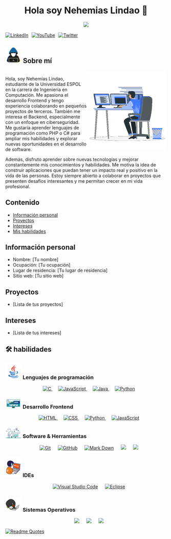<h1 align="center">Hola soy Nehemias Lindao 🤖</h1>

<p align="center">
  <a href="https://github.com/DenverCoder1/readme-typing-svg"><img src="https://readme-typing-svg.herokuapp.com?font=Time+New+Roman&color=%23C8BE25&size=25&center=true&vCenter=true&width=600&height=100&lines=Estudiante+de+Ciencias+de+la+Computación;Programador+competitivo;Siempre+aprendiendo+cosas+nuevas"></a>
</p>

<div style="display: flex; align-items: center;">
  <a href="https://www.linkedin.com/in/nehemias-lindao-489375331/" target="_blank">
    <img src="https://upload.wikimedia.org/wikipedia/commons/e/e9/Linkedin_icon.svg" alt="LinkedIn" width="30" style="margin-right: 10px;">
  </a>

  <a href="https://www.youtube.com/@nehemiaslindao3661" target="_blank">
    <img src="https://upload.wikimedia.org/wikipedia/commons/thumb/c/c2/GitHub_Invertocat_Logo.svg/640px-GitHub_Invertocat_Logo.svg.png" alt="YouTube" width="30" style="margin-right: 10px;">
  </a>

  <a href="https://twitter.com" target="_blank">
    <img src="https://upload.wikimedia.org/wikipedia/commons/thumb/c/ce/X_logo_2023.svg/640px-X_logo_2023.svg.png" alt="Twitter" width="30" style="margin-right: 10px;">
  </a>
</div>


## <picture><img src = "https://raw.githubusercontent.com/NLindao2004/NLindao2004/refs/heads/main/sobre_mi.gif" width = 50px></picture> Sobre mí

<picture> <img align="right" src="https://raw.githubusercontent.com/NLindao2004/NLindao2004/refs/heads/main/gif.gif" width = 250px></picture>
<br>
Hola, soy Nehemías Lindao, estudiante de la Universidad ESPOL en la carrera de Ingeniería en Computación. Me apasiona el desarrollo Frontend y tengo experiencia colaborando en pequeños proyectos de terceros. También me interesa el Backend, especialmente con un enfoque en ciberseguridad. Me gustaría aprender lenguajes de programación como PHP o C# para ampliar mis habilidades y explorar nuevas oportunidades en el desarrollo de software.

Además, disfruto aprender sobre nuevas tecnologías y mejorar constantemente mis conocimientos y habilidades. Me motiva la idea de construir aplicaciones que puedan tener un impacto real y positivo en la vida de las personas. Estoy siempre abierto a colaborar en proyectos que presenten desafíos interesantes y me permitan crecer en mi vida profesional.
<br>


## Contenido
* [Información personal](#información-personal)
* [Proyectos](#proyectos)
* [Intereses](#intereses)
* [Mis habilidades](#mis-habilidades)


## Información personal
* Nombre: [Tu nombre]
* Ocupación: [Tu ocupación]
* Lugar de residencia: [Tu lugar de residencia]
* Sitio web: [Tu sitio web]
## Proyectos
* [Lista de tus proyectos]
## Intereses
* [Lista de tus intereses]

## 🛠️ habilidades

### <picture> <img src = "https://raw.githubusercontent.com/NLindao2004/NLindao2004/refs/heads/main/programacion.gif" width = 50px>  </picture> Lenguajes de programación

<p align="center"> 
  &emsp; 
  <a href="https://www.cprogramming.com/" target="_blank"> 
    <img alt="C" src="https://img.shields.io/badge/C%20-%232370ED.svg?style=plastic&logo=c&logoColor=white">
  </a> 
  &emsp;
  <a href="https://developer.mozilla.org/en-US/docs/Web/JavaScript" target="_blank"> 
     <img alt="JavaScript" src="https://img.shields.io/badge/JavaScript%20-%23F7DF1E.svg?style=plastic&logo=javascript&logoColor=black">
   </a>
  &emsp;
  <a href="https://www.java.com" target="_blank"> 
    <img alt="Java" src="https://img.shields.io/badge/Java-%23007396.svg?style=plastic&logo=java&logoColor=white">
  </a>
  &emsp;
   <a href="https://www.python.org" target="_blank">
    <img alt="Python" src="https://img.shields.io/badge/Python%20-%2314354C.svg?style=plastic&logo=python&logoColor=white">
  </a>
</p>

### <picture> <img src = "https://raw.githubusercontent.com/NLindao2004/NLindao2004/refs/heads/main/FrondEnd.gif" width = 50px>  </picture> Desarrollo Frontend
<p align="center"> 
  &emsp; 
  <a href="https://www.w3.org/html/" target="_blank"> 
   <img alt="HTML" src="https://img.shields.io/badge/HTML5%20-%23E34F26.svg?style=plastic&logo=html5&logoColor=white">
  </a>   
  &emsp;
  <a href="https://www.w3schools.com/css/" target="_blank">
    <img alt="CSS" src="https://img.shields.io/badge/CSS%20-%231572B6.svg?style=plastic&logo=css3&logoColor=white">
  </a> 
  &emsp;
  <a href="https://www.python.org" target="_blank">
    <img alt="Python" src="https://img.shields.io/badge/react-%2361DAFB.svg?style=plastic&logo=React&logoColor=black">
  </a>
  &emsp;
  <a href="https://developer.mozilla.org/en-US/docs/Web/JavaScript" target="_blank"> 
     <img alt="JavaScript" src="https://img.shields.io/badge/JavaScript%20-%23F7DF1E.svg?style=plastic&logo=javascript&logoColor=black">
   </a>
</p>

 ### <picture> <img src = "https://github.com/NLindao2004/NLindao2004/blob/main/herramientas.gif?raw=true" width = 50px>  </picture> Software & Herramientas
 
<p align="center">
  &emsp;
    <a href="#"><img alt="Git" src="https://img.shields.io/badge/Git%20-%23F05033.svg?style=plastic&logo=git&logoColor=white"></a>
  &emsp;
    <a href="#"><img alt="GitHub" src="https://img.shields.io/badge/github-%23181717.svg?style=plastic&logo=github&logoColor=white"></a>
  &emsp;
    <a href="#"><img alt="Mark Down" src="https://img.shields.io/badge/Markdown-000000?style=plastic&logo=markdown&logoColor=white"></a>
  &emsp;
    <a href="#"><img src="https://img.shields.io/badge/latex-%23008080.svg?&style=plastic&logo=latex&logoColor=white" /></a>
  &emsp;
    <a href="#"><img src="https://img.shields.io/badge/mysql-%234479A1.svg?&style=plastic&logo=mysql&logoColor=white"/></a>
</p>

 ### <picture> <img src = "https://raw.githubusercontent.com/NLindao2004/NLindao2004/refs/heads/main/IDES.gif" width = 50px>  </picture> IDEs
 
<p align="center">
  &emsp;
    <a href="#"><img alt="Visual Studio Code" src="https://img.shields.io/badge/Visual%20Studio%20Code-0078d7.svg?style=plastic&logo=visual-studio-code&logoColor=white"></a>
  &emsp;
    <a href="#"><img alt="Eclipse" src="https://img.shields.io/badge/eclipse%20ide-%232C2255.svg?&style=plastic&logo=eclipse%20ide&logoColor=white" /></a>
</p>


 ### <picture> <img src = "https://raw.githubusercontent.com/NLindao2004/NLindao2004/refs/heads/main/YCZM.gif" width = 50px>  </picture> Sistemas Operativos
 
<p align="center">
  &emsp;
    <a href="#"><img src="https://img.shields.io/badge/Linux-FCC624?style=plastic&logo=linux&logoColor=black"></a>
  &emsp;
    <a href="#"><img src="https://img.shields.io/badge/Ubuntu-E95420?style=plastic&logo=ubuntu&logoColor=white"></a>
  &emsp;
    <a href="#"><img src="https://img.shields.io/badge/Windows-0078D6?style=plastic&logo=windows&logoColor=white"></a>
</p>

[![Readme Quotes](https://quotes-github-readme.vercel.app/api?type=horizontal&theme=monokai&quote=bkbkbajajajjajajjaja)](https://github.com/piyushsuthar/github-readme-quotes)
